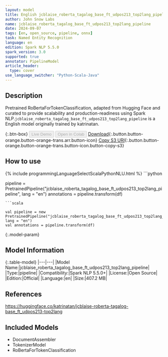 ```yaml
---
layout: model
title: English jcblaise_roberta_tagalog_base_ft_udpos213_top2lang_pipeline pipeline RoBertaForTokenClassification from katrinatan
author: John Snow Labs
name: jcblaise_roberta_tagalog_base_ft_udpos213_top2lang_pipeline
date: 2024-09-07
tags: [en, open_source, pipeline, onnx]
task: Named Entity Recognition
language: en
edition: Spark NLP 5.5.0
spark_version: 3.0
supported: true
annotator: PipelineModel
article_header:
  type: cover
use_language_switcher: "Python-Scala-Java"
---
```


## Description

Pretrained RoBertaForTokenClassification, adapted from Hugging Face and curated to provide scalability and production-readiness using Spark NLP.`jcblaise_roberta_tagalog_base_ft_udpos213_top2lang_pipeline` is a English model originally trained by katrinatan.

{:.btn-box}
<button class="button button-orange" disabled>Live Demo</button>
<button class="button button-orange" disabled>Open in Colab</button>
[Download](https://s3.amazonaws.com/auxdata.johnsnowlabs.com/public/models/jcblaise_roberta_tagalog_base_ft_udpos213_top2lang_pipeline_en_5.5.0_3.0_1725721382321.zip){:.button.button-orange.button-orange-trans.arr.button-icon}
[Copy S3 URI](s3://auxdata.johnsnowlabs.com/public/models/jcblaise_roberta_tagalog_base_ft_udpos213_top2lang_pipeline_en_5.5.0_3.0_1725721382321.zip){:.button.button-orange.button-orange-trans.button-icon.button-copy-s3}

## How to use



<div class="tabs-box" markdown="1">
{% include programmingLanguageSelectScalaPythonNLU.html %}
```python

pipeline = PretrainedPipeline("jcblaise_roberta_tagalog_base_ft_udpos213_top2lang_pipeline", lang = "en")
annotations =  pipeline.transform(df)   

```
```scala

val pipeline = new PretrainedPipeline("jcblaise_roberta_tagalog_base_ft_udpos213_top2lang_pipeline", lang = "en")
val annotations = pipeline.transform(df)

```
</div>

{:.model-param}
## Model Information

{:.table-model}
|---|---|
|Model Name:|jcblaise_roberta_tagalog_base_ft_udpos213_top2lang_pipeline|
|Type:|pipeline|
|Compatibility:|Spark NLP 5.5.0+|
|License:|Open Source|
|Edition:|Official|
|Language:|en|
|Size:|407.2 MB|

## References

https://huggingface.co/katrinatan/jcblaise-roberta-tagalog-base_ft_udpos213-top2lang

## Included Models

- DocumentAssembler
- TokenizerModel
- RoBertaForTokenClassification